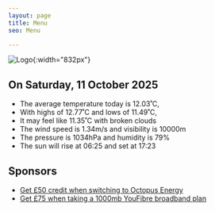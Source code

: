 ```yaml
---
layout: page
title: Menu
seo: Menu

---
```


![Logo](/images/logo.jpg){:width="832px"}

<!-- weather_marker starts -->
## On Saturday, 11 October 2025

- The average temperature today is 12.03˚C,
- With highs of 12.77˚C and lows of 11.49˚C,
- It may feel like 11.35˚C with broken clouds
- The wind speed is 1.34m/s and visibility is 10000m
- The pressure is 1034hPa and humidity is 79%
- The sun will rise at 06:25 and set at 17:23

<!-- weather_marker ends -->

## Sponsors

- [Get £50 credit when switching to Octopus Energy](https://bit.ly/3oD1nnS)
- [Get £75 when taking a 1000mb YouFibre broadband plan](https://aklam.io/91zWhU?)
